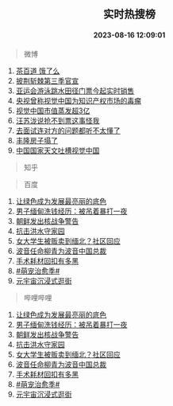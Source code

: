 <div align="center"><h2>实时热搜榜</h2><h4>2023-08-16 12:09:01</h4></div>

> 微博  

1. [茶百道 饿了么](https://s.weibo.com/weibo?q=%E8%8C%B6%E7%99%BE%E9%81%93%20%E9%A5%BF%E4%BA%86%E4%B9%88&t=31&band_rank=1&Refer=top)<br />
2. [披荆斩棘第三季官宣](https://s.weibo.com/weibo?q=%23%E6%8A%AB%E8%8D%86%E6%96%A9%E6%A3%98%E7%AC%AC%E4%B8%89%E5%AD%A3%E5%AE%98%E5%AE%A3%23&t=31&band_rank=2&Refer=top)<br />
3. [亚运会游泳跳水田径门票今起实时销售](https://s.weibo.com/weibo?q=%23%E4%BA%9A%E8%BF%90%E4%BC%9A%E6%B8%B8%E6%B3%B3%E8%B7%B3%E6%B0%B4%E7%94%B0%E5%BE%84%E9%97%A8%E7%A5%A8%E4%BB%8A%E8%B5%B7%E5%AE%9E%E6%97%B6%E9%94%80%E5%94%AE%23&t=31&band_rank=3&Refer=top)<br />
4. [央视曾称视觉中国为知识产权市场的毒瘤](https://s.weibo.com/weibo?q=%23%E5%A4%AE%E8%A7%86%E6%9B%BE%E7%A7%B0%E8%A7%86%E8%A7%89%E4%B8%AD%E5%9B%BD%E4%B8%BA%E7%9F%A5%E8%AF%86%E4%BA%A7%E6%9D%83%E5%B8%82%E5%9C%BA%E7%9A%84%E6%AF%92%E7%98%A4%23&t=31&band_rank=4&Refer=top)<br />
5. [视觉中国市值蒸发超3亿](https://s.weibo.com/weibo?q=%23%E8%A7%86%E8%A7%89%E4%B8%AD%E5%9B%BD%E5%B8%82%E5%80%BC%E8%92%B8%E5%8F%91%E8%B6%853%E4%BA%BF%23&t=31&band_rank=5&Refer=top)<br />
6. [汪苏泷说抢不到票这事怪我](https://s.weibo.com/weibo?q=%23%E6%B1%AA%E8%8B%8F%E6%B3%B7%E8%AF%B4%E6%8A%A2%E4%B8%8D%E5%88%B0%E7%A5%A8%E8%BF%99%E4%BA%8B%E6%80%AA%E6%88%91%23&t=31&band_rank=6&Refer=top)<br />
7. [去面试连对方的问题都听不太懂了](https://s.weibo.com/weibo?q=%E5%8E%BB%E9%9D%A2%E8%AF%95%E8%BF%9E%E5%AF%B9%E6%96%B9%E7%9A%84%E9%97%AE%E9%A2%98%E9%83%BD%E5%90%AC%E4%B8%8D%E5%A4%AA%E6%87%82%E4%BA%86&t=31&band_rank=7&Refer=top)<br />
8. [丰隆房子塌了](https://s.weibo.com/weibo?q=%23%E4%B8%B0%E9%9A%86%E6%88%BF%E5%AD%90%E5%A1%8C%E4%BA%86%23&t=31&band_rank=8&Refer=top)<br />
9. [中国国家天文吐槽视觉中国](https://s.weibo.com/weibo?q=%23%E4%B8%AD%E5%9B%BD%E5%9B%BD%E5%AE%B6%E5%A4%A9%E6%96%87%E5%90%90%E6%A7%BD%E8%A7%86%E8%A7%89%E4%B8%AD%E5%9B%BD%23&t=31&band_rank=9&Refer=top)<br />

> 知乎  


> 百度  

1. [让绿色成为发展最亮丽的底色](https://www.baidu.com/s?wd=%E8%AE%A9%E7%BB%BF%E8%89%B2%E6%88%90%E4%B8%BA%E5%8F%91%E5%B1%95%E6%9C%80%E4%BA%AE%E4%B8%BD%E7%9A%84%E5%BA%95%E8%89%B2&sa=fyb_news&rsv_dl=fyb_news)<br />
2. [男子缅甸洗钱经历：被吊着暴打一夜](https://www.baidu.com/s?wd=%E7%94%B7%E5%AD%90%E7%BC%85%E7%94%B8%E6%B4%97%E9%92%B1%E7%BB%8F%E5%8E%86%EF%BC%9A%E8%A2%AB%E5%90%8A%E7%9D%80%E6%9A%B4%E6%89%93%E4%B8%80%E5%A4%9C&sa=fyb_news&rsv_dl=fyb_news)<br />
3. [朝鲜发出核战争警告](https://www.baidu.com/s?wd=%E6%9C%9D%E9%B2%9C%E5%8F%91%E5%87%BA%E6%A0%B8%E6%88%98%E4%BA%89%E8%AD%A6%E5%91%8A&sa=fyb_news&rsv_dl=fyb_news)<br />
4. [抗击洪水守家园](https://www.baidu.com/s?wd=%E6%8A%97%E5%87%BB%E6%B4%AA%E6%B0%B4%E5%AE%88%E5%AE%B6%E5%9B%AD&sa=fyb_news&rsv_dl=fyb_news)<br />
5. [女大学生被贩卖到缅北？社区回应](https://www.baidu.com/s?wd=%E5%A5%B3%E5%A4%A7%E5%AD%A6%E7%94%9F%E8%A2%AB%E8%B4%A9%E5%8D%96%E5%88%B0%E7%BC%85%E5%8C%97%EF%BC%9F%E7%A4%BE%E5%8C%BA%E5%9B%9E%E5%BA%94&sa=fyb_news&rsv_dl=fyb_news)<br />
6. [波音任命柳青为波音中国总裁](https://www.baidu.com/s?wd=%E6%B3%A2%E9%9F%B3%E4%BB%BB%E5%91%BD%E6%9F%B3%E9%9D%92%E4%B8%BA%E6%B3%A2%E9%9F%B3%E4%B8%AD%E5%9B%BD%E6%80%BB%E8%A3%81&sa=fyb_news&rsv_dl=fyb_news)<br />
7. [手术耗材回扣有多黑](https://www.baidu.com/s?wd=%E6%89%8B%E6%9C%AF%E8%80%97%E6%9D%90%E5%9B%9E%E6%89%A3%E6%9C%89%E5%A4%9A%E9%BB%91&sa=fyb_news&rsv_dl=fyb_news)<br />
8. [#萌宠治愈季#](https://www.baidu.com/s?wd=%23%E8%90%8C%E5%AE%A0%E6%B2%BB%E6%84%88%E5%AD%A3%23&sa=fyb_news&rsv_dl=fyb_news)<br />
9. [元宇宙沉浸式逛街](https://www.baidu.com/s?wd=%E5%85%83%E5%AE%87%E5%AE%99%E6%B2%89%E6%B5%B8%E5%BC%8F%E9%80%9B%E8%A1%97&sa=fyb_news&rsv_dl=fyb_news)<br />

> 哔哩哔哩  

1. [让绿色成为发展最亮丽的底色](https://www.baidu.com/s?wd=%E8%AE%A9%E7%BB%BF%E8%89%B2%E6%88%90%E4%B8%BA%E5%8F%91%E5%B1%95%E6%9C%80%E4%BA%AE%E4%B8%BD%E7%9A%84%E5%BA%95%E8%89%B2&sa=fyb_news&rsv_dl=fyb_news)<br />
2. [男子缅甸洗钱经历：被吊着暴打一夜](https://www.baidu.com/s?wd=%E7%94%B7%E5%AD%90%E7%BC%85%E7%94%B8%E6%B4%97%E9%92%B1%E7%BB%8F%E5%8E%86%EF%BC%9A%E8%A2%AB%E5%90%8A%E7%9D%80%E6%9A%B4%E6%89%93%E4%B8%80%E5%A4%9C&sa=fyb_news&rsv_dl=fyb_news)<br />
3. [朝鲜发出核战争警告](https://www.baidu.com/s?wd=%E6%9C%9D%E9%B2%9C%E5%8F%91%E5%87%BA%E6%A0%B8%E6%88%98%E4%BA%89%E8%AD%A6%E5%91%8A&sa=fyb_news&rsv_dl=fyb_news)<br />
4. [抗击洪水守家园](https://www.baidu.com/s?wd=%E6%8A%97%E5%87%BB%E6%B4%AA%E6%B0%B4%E5%AE%88%E5%AE%B6%E5%9B%AD&sa=fyb_news&rsv_dl=fyb_news)<br />
5. [女大学生被贩卖到缅北？社区回应](https://www.baidu.com/s?wd=%E5%A5%B3%E5%A4%A7%E5%AD%A6%E7%94%9F%E8%A2%AB%E8%B4%A9%E5%8D%96%E5%88%B0%E7%BC%85%E5%8C%97%EF%BC%9F%E7%A4%BE%E5%8C%BA%E5%9B%9E%E5%BA%94&sa=fyb_news&rsv_dl=fyb_news)<br />
6. [波音任命柳青为波音中国总裁](https://www.baidu.com/s?wd=%E6%B3%A2%E9%9F%B3%E4%BB%BB%E5%91%BD%E6%9F%B3%E9%9D%92%E4%B8%BA%E6%B3%A2%E9%9F%B3%E4%B8%AD%E5%9B%BD%E6%80%BB%E8%A3%81&sa=fyb_news&rsv_dl=fyb_news)<br />
7. [手术耗材回扣有多黑](https://www.baidu.com/s?wd=%E6%89%8B%E6%9C%AF%E8%80%97%E6%9D%90%E5%9B%9E%E6%89%A3%E6%9C%89%E5%A4%9A%E9%BB%91&sa=fyb_news&rsv_dl=fyb_news)<br />
8. [#萌宠治愈季#](https://www.baidu.com/s?wd=%23%E8%90%8C%E5%AE%A0%E6%B2%BB%E6%84%88%E5%AD%A3%23&sa=fyb_news&rsv_dl=fyb_news)<br />
9. [元宇宙沉浸式逛街](https://www.baidu.com/s?wd=%E5%85%83%E5%AE%87%E5%AE%99%E6%B2%89%E6%B5%B8%E5%BC%8F%E9%80%9B%E8%A1%97&sa=fyb_news&rsv_dl=fyb_news)<br />
